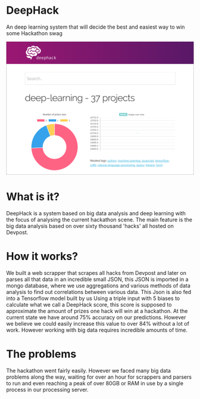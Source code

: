 # DeepHack
An deep learning system that will decide the best and easiest way to win some Hackathon swag

![deephack](img/pic.png)

# What is it?
DeepHack is a system based on big data analysis and deep learning with the focus of analysing the current hackathon scene. The main feature is the big data analysis based on over sixty thousand 'hacks' all hosted on Devpost.

# How it works?
We built a web scrapper that scrapes all hacks from Devpost and later on parses all that data in an incredible small JSON, this JSON is imported in a mongo database, where we use aggregations and various methods of data analysis to find out correlations between various data. This Json is also fed into a Tensorflow model built by us Using a triple input with 5 biases to calculate what we call a DeepHack score, this score is supposed to approximate the amount of prizes one hack will win at a hackathon. At the current state we have around 75% accuracy on our predictions. However we believe we could easily increase this value to over 84% without a lot of work. However working with big data requires incredible amounts of time.

# The problems
The hackathon went fairly easily. However we faced many big data problems along the way, waiting for over an hour for scrappers and parsers to run and even reaching a peak of over 80GB or RAM in use by a single process in our processing server.
